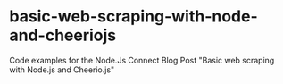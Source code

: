 # basic-web-scraping-with-node-and-cheeriojs
Code examples for the Node.Js Connect Blog Post "Basic web scraping with Node.js and Cheerio.js" 

